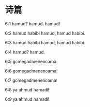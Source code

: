 # 诗篇

6:1 hamud? hamud. hamud!

6:2 hamud habibi hamud, hamud habibi.

6:3 hamud habibi hamud, hamud habibi.

6:4 hamud? hamud.

6:5 gomegadmenenoama.

6:6 gomegadmenenoama!

6:7 gomegadmenenoama!

6:8 ya ahmud hamadi!

6:9 ya ahmud hamadi!
